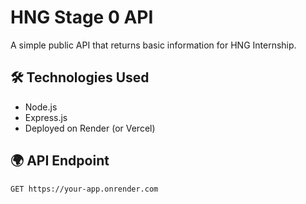 # HNG Stage 0 API

A simple public API that returns basic information for HNG Internship.

## 🛠 Technologies Used

- Node.js
- Express.js
- Deployed on Render (or Vercel)

## 🌍 API Endpoint

```sh
GET https://your-app.onrender.com
```
